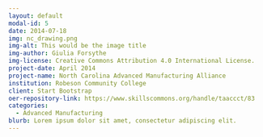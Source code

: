 ```yaml
---
layout: default
modal-id: 5
date: 2014-07-18
img: nc_drawing.png
img-alt: This would be the image title
img-author: Giulia Forsythe
img-license: Creative Commons Attribution 4.0 International License.
project-date: April 2014
project-name: North Carolina Advanced Manufacturing Alliance
institution: Robeson Community College
client: Start Bootstrap
oer-repository-link: https://www.skillscommons.org/handle/taaccct/83
categories:
  - Advanced Manufacturing
blurb: Lorem ipsum dolor sit amet, consectetur adipiscing elit.
---
```

